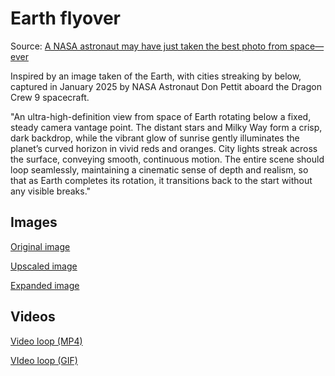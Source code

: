 # Earth flyover
Source: [A NASA astronaut may have just taken the best photo from space—ever](https://arstechnica.com/space/2025/01/a-nasa-astronaut-may-have-just-taken-the-best-photo-from-space-ever/)

Inspired by an image taken of the Earth, with cities streaking by below, captured in January 2025 by NASA Astronaut Don Pettit aboard the Dragon Crew 9 spacecraft.

"An ultra-high-definition view from space of Earth rotating below a fixed, steady camera vantage point. The distant stars and Milky Way form a crisp, dark backdrop, while the vibrant glow of sunrise gently illuminates the planet’s curved horizon in vivid reds and oranges. City lights streak across the surface, conveying smooth, continuous motion. The entire scene should loop seamlessly, maintaining a cinematic sense of depth and realism, so that as Earth completes its rotation, it transitions back to the start without any visible breaks."

## Images
[Original image](./pettit-original.jpg)

[Upscaled image](./pettit-original.jpg) 

[Expanded image](./pettit-original.jpg)

## Videos
[Video loop (MP4)](./pettit-original.jpg)

[VIdeo loop (GIF)](./pettit-original.jpg)
